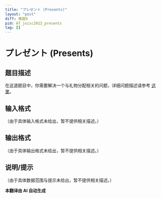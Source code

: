 ```yaml
---
title: "プレゼント (Presents)"
layout: "post"
diff: 难度0
pid: AT_joisc2013_presents
tag: []
---
```


# プレゼント (Presents)

## 题目描述

在这道题目中，你需要解决一个与礼物分配相关的问题，详细问题描述请参考 [这里](https://atcoder.jp/contests/joisc2013-day4/tasks/joisc2013_presents)。

## 输入格式

（由于具体输入格式未给出，暂不提供相关描述。）

## 输出格式

（由于具体输出格式未给出，暂不提供相关描述。）

## 说明/提示

（由于具体数据范围与提示未给出，暂不提供相关描述。）

 **本翻译由 AI 自动生成**

